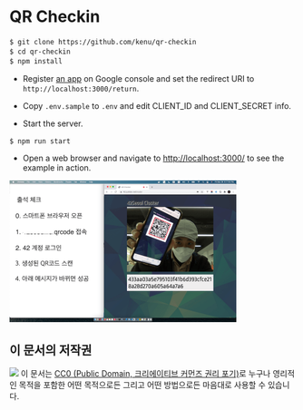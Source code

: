 # QR Checkin

```bash
$ git clone https://github.com/kenu/qr-checkin
$ cd qr-checkin
$ npm install
```

* Register [an app](https://console.cloud.google.com/apis/dashboard) on Google console
and set the redirect URI to `http://localhost:3000/return`.

* Copy `.env.sample` to `.env` and edit CLIENT_ID and CLIENT_SECRET info.

* Start the server.

```bash
$ npm run start
```

* Open a web browser and navigate to
[http://localhost:3000/](http://localhost:3000/)
to see the example in action.

<img src="./public/images/qr-checkin.png" style="width: 400px;">

## 이 문서의 저작권

<img src="https://mirrors.creativecommons.org/presskit/buttons/88x31/png/cc-zero.png" width="80px"></img>
이 문서는 [CC0 (Public Domain, 크리에이티브 커먼즈 권리 포기)](LICENSE)로 누구나 영리적인 목적을 포함한 어떤 목적으로든 그리고 어떤 방법으로든 마음대로 사용할 수 있습니다.
